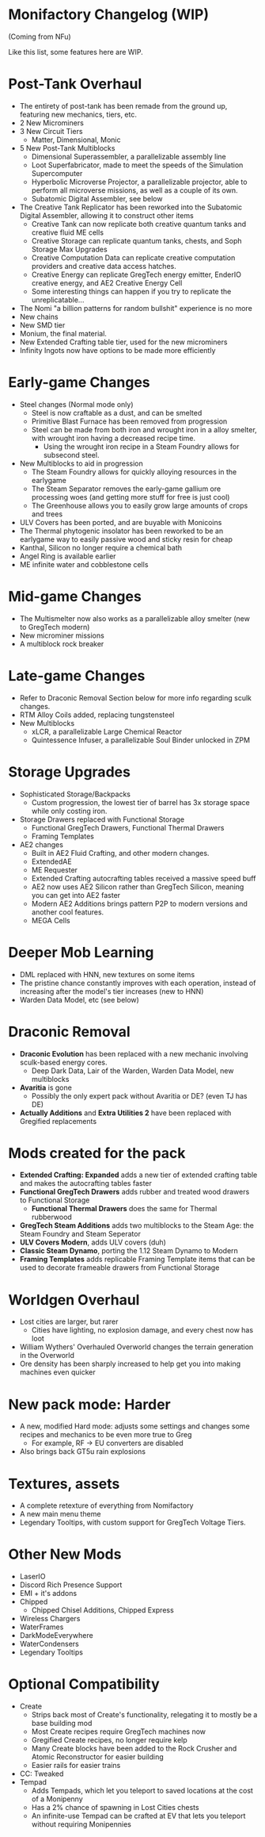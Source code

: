 # Monifactory Changelog (WIP)
(Coming from NFu)

Like this list, some features here are WIP.


# Post-Tank Overhaul
* The entirety of post-tank has been remade from the ground up, featuring new mechanics, tiers, etc.
* 2 New Microminers
* 3 New Circuit Tiers
    * Matter, Dimensional, Monic
* 5 New Post-Tank Multiblocks
    * Dimensional Superassembler, a parallelizable assembly line
    * Loot Superfabricator, made to meet the speeds of the Simulation Supercomputer
    * Hyperbolic Microverse Projector,  a parallelizable projector, able to perform all microverse missions, as well as a couple of its own.
    * Subatomic Digital Assembler, see below 
* The Creative Tank Replicator has been reworked into the Subatomic Digital Assembler, allowing it to construct other items
    * Creative Tank can now replicate both creative quantum tanks and creative fluid ME cells
    * Creative Storage can replicate quantum tanks, chests, and Soph Storage Max Upgrades
    * Creative Computation Data can replicate creative computation providers and creative data access hatches.
    * Creative Energy can replicate GregTech energy emitter, EnderIO creative energy, and AE2 Creative Energy Cell
    * Some interesting things can happen if you try to replicate the unreplicatable...
* The Nomi "a billion patterns for random bullshit" experience is no more
* New chains
* New SMD tier 
* Monium, the final material.
* New Extended Crafting table tier, used for the new microminers
* Infinity Ingots now have options to be made more efficiently


# Early-game Changes
* Steel changes (Normal mode only)
    * Steel is now craftable as a dust, and can be smelted
    * Primitive Blast Furnace has been removed from progression 
    * Steel can be made from both iron and wrought iron in a alloy smelter, with wrought iron having a decreased recipe time.
      * Using the wrought iron recipe in a Steam Foundry allows for subsecond steel. 
* New Multiblocks to aid in progression
  * The Steam Foundry allows for quickly alloying resources in the earlygame
  * The Steam Separator removes the early-game gallium ore processing woes (and getting more stuff for free is just cool)
  * The Greenhouse allows you to easily grow large amounts of crops and trees
* ULV Covers has been ported, and are buyable with Monicoins
* The Thermal phytogenic insolator has been reworked to be an earlygame way to easily passive wood and sticky resin for cheap
* Kanthal, Silicon no longer require a chemical bath
* Angel Ring is available earlier 
* ME infinite water and cobblestone cells


# Mid-game Changes
* The Multismelter now also works as a parallelizable alloy smelter (new to GregTech modern)
* New microminer missions
* A multiblock rock breaker 


# Late-game Changes 
* Refer to Draconic Removal Section below for more info regarding sculk changes.
* RTM Alloy Coils added, replacing tungstensteel
* New Multiblocks
  * xLCR, a parallelizable Large Chemical Reactor
  * Quintessence Infuser, a parallelizable Soul Binder unlocked in ZPM

# Storage Upgrades
* Sophisticated Storage/Backpacks
    * Custom progression, the lowest tier of barrel has 3x storage space while only costing iron. 
* Storage Drawers replaced with Functional Storage
    * Functional GregTech Drawers, Functional Thermal Drawers
    * Framing Templates
* AE2 changes
    * Built in AE2 Fluid Crafting, and other modern changes.
    * ExtendedAE
    * ME Requester
    * Extended Crafting autocrafting tables received a massive speed buff
    * AE2 now uses AE2 Silicon rather than GregTech Silicon, meaning you can get into AE2 faster
    * Modern AE2 Additions brings pattern P2P to modern versions and another cool features.
    * MEGA Cells
 
      
# Deeper Mob Learning
* DML replaced with HNN, new textures on some items
* The pristine chance constantly improves with each operation, instead of increasing after the model's tier increases (new to HNN)
* Warden Data Model, etc (see below)


# Draconic Removal
* **Draconic Evolution** has been replaced with a new mechanic involving sculk-based energy cores.
    * Deep Dark Data, Lair of the Warden, Warden Data Model, new multiblocks 
* **Avaritia** is gone
    * Possibly the only expert pack without Avaritia or DE? (even TJ has DE)
* **Actually Additions** and **Extra Utilities 2** have been replaced with Gregified replacements


# Mods created for the pack
* **Extended Crafting: Expanded** adds a new tier of extended crafting table and makes the autocrafting tables faster
* **Functional GregTech Drawers** adds rubber and treated wood drawers to Functional Storage 
    * **Functional Thermal Drawers** does the same for Thermal rubberwood
* **GregTech Steam Additions** adds two multiblocks to the Steam Age: the Steam Foundry and Steam Seperator
* **ULV Covers Modern**, adds ULV covers (duh) 
* **Classic Steam Dynamo**, porting the 1.12 Steam Dynamo to Modern
* **Framing Templates** adds replicable Framing Template items that can be used to decorate frameable drawers from Functional Storage

# Worldgen Overhaul
* Lost cities are larger, but rarer
    * Cities have lighting, no explosion damage, and every chest now has loot
* William Wythers' Overhauled Overworld changes the terrain generation in the Overworld
* Ore density has been sharply increased to help get you into making machines even quicker

# New pack mode: Harder
* A new, modified Hard mode: adjusts some settings and changes some recipes and mechanics to be even more true to Greg
    * For example, RF -> EU converters are disabled 
* Also brings back GT5u rain explosions

# Textures, assets
* A complete retexture of everything from Nomifactory
* A new main menu theme
* Legendary Tooltips, with custom support for GregTech Voltage Tiers.

# Other New Mods 
* LaserIO
* Discord Rich Presence Support
* EMI + it's addons
* Chipped
    * Chipped Chisel Additions,  Chipped Express
* Wireless Chargers
* WaterFrames
* DarkModeEverywhere
* WaterCondensers
* Legendary Tooltips

# Optional Compatibility 
* Create
    * Strips back most of Create's functionality, relegating it to mostly be a base building mod
    * Most Create recipes require GregTech machines now
    * Gregified Create recipes, no longer require kelp
    * Many Create blocks have been added to the Rock Crusher and Atomic Reconstructor for easier building
    * Easier rails for easier trains
* CC: Tweaked
* Tempad
  * Adds Tempads, which let you teleport to saved locations at the cost of a Monipenny
  * Has a 2% chance of spawning in Lost Cities chests
  * An infinite-use Tempad can be crafted at EV that lets you teleport without requiring Monipennies
